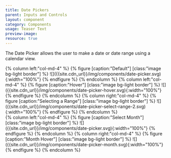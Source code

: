```yaml
---
title: Date Pickers
parent: Inputs and Controls
layout: component
category: Components
usage: Teaser Text
preview-image:
resource: true
---
```


The Date Picker allows the user to make a date or date range using a calendar
view.

<!----The currently selected date is given a blue background.

When present, Special Dates are indicated in orange. On hover, a Tooltip
appears, containing a concise label for the corresponding Special Date. (Please
note that the described hover functionality is not implemented in the example
below.)

Blackout Dates are dates that cannot be selected. They have priority treatment
over Special Dates. For example, if a date is both a Special Date and a
Blackout Date, it will receive the Blackout Date treatment. Like Special Dates,
Blackout Dates may also reveal a Tooltip on hover.---->

<div class="row">
{% column left:"col-md-4" %}
{% figure [caption:"Default"] [class:"image bg-light border"] %}
![]({{site.cdn_url}}/img/components/date-picker.svg){:width="100%"}
{% endfigure %}
{% endcolumn %}
{% column left:"col-md-4" %}
{% figure [caption:"Hover"] [class:"image bg-light border"] %}
![]({{site.cdn_url}}/img/components/date-picker-hover.svg){:width="100%"}
{% endfigure %}
{% endcolumn %}
{% column right:"col-md-4" %}
{% figure [caption:"Selecting a Range"] [class:"image bg-light border"] %}
![]({{site.cdn_url}}/img/components/date-picker-select-range-2.svg){:width="100%"}
{% endfigure %}
{% endcolumn %}
</div>
<div class="row">
{% column left:"col-md-4" %}
{% figure [caption:"Select Month"] [class:"image bg-light border"] %}
![]({{site.cdn_url}}/img/components/date-picker.svg){:width="100%"}
{% endfigure %}
{% endcolumn %}
{% column right:"col-md-4" %}
{% figure [caption:"Month Hover"] [class:"image bg-light border"] %}
![]({{site.cdn_url}}/img/components/date-picker-month.svg){:width="100%"}
{% endfigure %}
{% endcolumn %}
</div>
